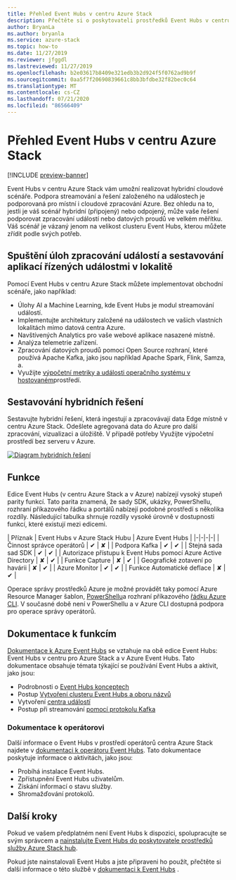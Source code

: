 ```yaml
---
title: Přehled Event Hubs v centru Azure Stack
description: Přečtěte si o poskytovateli prostředků Event Hubs v centru Azure Stack.
author: BryanLa
ms.author: bryanla
ms.service: azure-stack
ms.topic: how-to
ms.date: 11/27/2019
ms.reviewer: jfggdl
ms.lastreviewed: 11/27/2019
ms.openlocfilehash: b2e03617b8409e321edb3b2d924f5f0762ad9b9f
ms.sourcegitcommit: 0aa5f7f20690839661c8bb3bfdbe32f82bec0c64
ms.translationtype: MT
ms.contentlocale: cs-CZ
ms.lasthandoff: 07/21/2020
ms.locfileid: "86566409"
---
```

# <a name="event-hubs-on-azure-stack-hub-overview"></a>Přehled Event Hubs v centru Azure Stack

[!INCLUDE [preview-banner](../includes/event-hubs-preview.md)]

Event Hubs v centru Azure Stack vám umožní realizovat hybridní cloudové scénáře. Podpora streamování a řešení založeného na událostech je podporovaná pro místní i cloudové zpracování Azure. Bez ohledu na to, jestli je váš scénář hybridní (připojený) nebo odpojený, může vaše řešení podporovat zpracování událostí nebo datových proudů ve velkém měřítku. Váš scénář je vázaný jenom na velikost clusteru Event Hubs, kterou můžete zřídit podle svých potřeb. 

## <a name="run-event-processing-tasks-and-build-event-driven-applications-on-site"></a>Spuštění úloh zpracování událostí a sestavování aplikací řízených událostmi v lokalitě

Pomocí Event Hubs v centru Azure Stack můžete implementovat obchodní scénáře, jako například:

- Úlohy AI a Machine Learning, kde Event Hubs je modul streamování událostí.
- Implementujte architektury založené na událostech ve vašich vlastních lokalitách mimo datová centra Azure.
- Navštívených Analytics pro vaše webové aplikace nasazené místně.
- Analýza telemetrie zařízení.
- Zpracování datových proudů pomocí Open Source rozhraní, které používá Apache Kafka, jako jsou například Apache Spark, Flink, Samza, a.
- Využijte [výpočetní metriky a události operačního systému v hostovaném](azure-stack-metrics-monitor.md)prostředí.

## <a name="build-hybrid-solutions"></a>Sestavování hybridních řešení

Sestavujte hybridní řešení, která ingestují a zpracovávají data Edge místně v centru Azure Stack. Odešlete agregovaná data do Azure pro další zpracování, vizualizaci a úložiště. V případě potřeby Využijte výpočetní prostředí bez serveru v Azure.

[![Diagram hybridních řešení](media/event-hubs-overview/hybrid-architecture-ehoash.png)](media/event-hubs-overview/hybrid-architecture-ehoash.png#lightbox)

## <a name="features"></a>Funkce 

Edice Event Hubs (v centru Azure Stack a v Azure) nabízejí vysoký stupeň parity funkcí. Tato parita znamená, že sady SDK, ukázky, PowerShellu, rozhraní příkazového řádku a portálů nabízejí podobné prostředí s několika rozdíly. Následující tabulka shrnuje rozdíly vysoké úrovně v dostupnosti funkcí, které existují mezi edicemi.  

| Příznak | Event Hubs v Azure Stack Hubu | Azure Event Hubs |
|-|-|-|-|
| Činnost správce operátorů | ✔ | ✘ |
| Podpora Kafka | ✔ | ✔ |
| Stejná sada sad SDK | ✔ | ✔ |
| Autorizace přístupu k Event Hubs pomocí Azure Active Directory | ✘ | ✔ |
| Funkce Capture | ✘ | ✔ |
| Geografické zotavení po havárii | ✘ | ✔ |
| Azure Monitor | ✔ | ✔ |
| Funkce Automatické deflace | ✘ | ✔ |

Operace správy prostředků Azure je možné provádět taky pomocí Azure Resource Manager šablon, [PowerShellu](/powershell/module/azurerm.eventhub/)a rozhraní příkazového [řádku Azure CLI](/cli/azure/eventhubs/eventhub/). V současné době není v PowerShellu a v Azure CLI dostupná podpora pro operace správy operátorů.

## <a name="feature-documentation"></a>Dokumentace k funkcím

[Dokumentace k Azure Event Hubs](/azure/event-hubs/) se vztahuje na obě edice Event Hubs: Event Hubs v centru pro Azure Stack a v Azure Event Hubs. Tato dokumentace obsahuje témata týkající se používání Event Hubs a aktivit, jako jsou:

- Podrobnosti o [Event Hubs konceptech](/azure/event-hubs/event-hubs-features)
- Postup [Vytvoření clusteru Event Hubs a oboru názvů](event-hubs-quickstart-cluster-portal.md)
- Vytvoření [centra událostí](/azure/event-hubs/event-hubs-create#create-an-event-hub)
- Postup při streamování [pomocí protokolu Kafka](/azure/event-hubs/event-hubs-quickstart-kafka-enabled-event-hubs)

### <a name="operator-documentation"></a>Dokumentace k operátorovi 
 
Další informace o Event Hubs v prostředí operátorů centra Azure Stack najdete v [dokumentaci k operátoru Event Hubs](../operator/event-hubs-rp-overview.md). Tato dokumentace poskytuje informace o aktivitách, jako jsou:

- Probíhá instalace Event Hubs.
- Zpřístupnění Event Hubs uživatelům.
- Získání informací o stavu služby.
- Shromažďování protokolů.


## <a name="next-steps"></a>Další kroky

Pokud ve vašem předplatném není Event Hubs k dispozici, spolupracujte se svým správcem a [nainstalujte Event Hubs do poskytovatele prostředků služby Azure Stack hub](../operator/event-hubs-rp-overview.md).

Pokud jste nainstalovali Event Hubs a jste připraveni ho použít, přečtěte si další informace o této službě v [dokumentaci k Event Hubs](/azure/event-hubs/event-hubs-about) .
